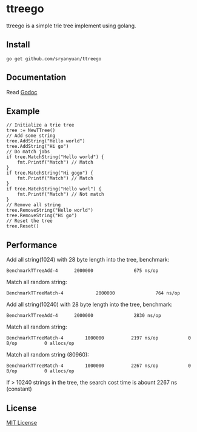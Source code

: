 # ttreego

ttreego is a simple trie tree implement using golang.

## Install

    go get github.com/sryanyuan/ttreego

## Documentation

Read [Godoc](https://godoc.org/github.com/sryanyuan/ttreego)

## Example

    // Initialize a trie tree
    tree := NewTTree()
    // Add some string
    tree.AddString("Hello world")
    tree.AddString("Hi go")
    // Do match jobs
    if tree.MatchString("Hello world") {
        fmt.Printf("Match") // Match
    }
    if tree.MatchString("Hi gogo") {
        fmt.Printf("Match") // Match
    }
    if tree.MatchString("Hello worl") {
        fmt.Printf("Match") // Not match
    }
    // Remove all string
    tree.RemoveString("Hello world")
    tree.RemoveString("Hi go")
    // Reset the tree
    tree.Reset()

## Performance

Add all string(1024) with 28 byte length into the tree, benchmark:

    BenchmarkTTreeAdd-4      2000000               675 ns/op

Match all random string:

    BenchmarkTTreeMatch-4            2000000               764 ns/op

Add all string(10240) with 28 byte length into the tree, benchmark:

    BenchmarkTTreeAdd-4      2000000               2830 ns/op

Match all random string:

    BenchmarkTTreeMatch-4   	 1000000	      2197 ns/op	       0 B/op	       0 allocs/op

Match all random string (80960):

    BenchmarkTTreeMatch-4   	 1000000	      2267 ns/op	       0 B/op	       0 allocs/op

If > 10240 strings in the tree, the search cost time is abount 2267 ns (constant)

## License

[MIT License](LICENSE)
